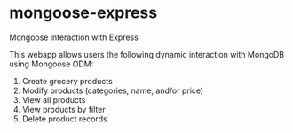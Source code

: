 # mongoose-express
Mongoose interaction with Express

This webapp allows users the following dynamic interaction with MongoDB using Mongoose ODM:
1. Create grocery products
2. Modify products (categories, name, and/or price)
3. View all products
4. View products by filter
5. Delete product records
